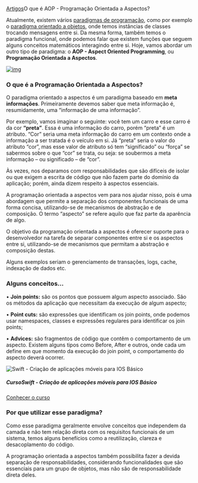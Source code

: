 [Artigos](https://www.treinaweb.com.br/blog)O que é AOP - Programação Orientada a Aspectos?

Atualmente, existem vários [paradigmas de programação](https://www.treinaweb.com.br/blog/linguagens-e-paradigmas-de-programacao/), como por exemplo o [paradigma orientado a objetos](https://www.treinaweb.com.br/blog/os-pilares-da-orientacao-a-objetos/), onde temos instâncias de classes trocando mensagens entre si. Da mesma forma, também temos o paradigma funcional, onde podemos falar que existem funções que seguem alguns conceitos matemáticos interagindo entre si. Hoje, vamos abordar um outro tipo de paradigma: o **AOP - Aspect Oriented Programming**, ou **Programação Orientada a Aspectos**.



[![img](https://dkrn4sk0rn31v.cloudfront.net/uploads/2023/06/ebook-logica-de-programacao.jpg)](https://www.treinaweb.com.br/ebook/logica-de-programacao/)



### O que é a Programação Orientada a Aspectos?

O paradigma orientado a aspectos é um paradigma baseado em **meta informações**. Primeiramente devemos saber que meta informação é, resumidamente, uma “informação de uma informação”.

Por exemplo, vamos imaginar o seguinte: você tem um carro e esse carro é da cor **“preta”**. Essa é uma informação do carro, porém “preta” é um atributo. “Cor” seria uma meta informação do carro em um contexto onde a informação a ser tratada é o veículo em si. Já “preta” seria o valor do atributo “cor”, mas esse valor de atributo só tem “significado” ou “força” se sabermos sobre o que “cor” se trata, ou seja: se soubermos a meta informação – ou significado – de “cor”.

Às vezes, nos deparamos com responsabilidades que são difíceis de isolar ou que exigem a escrita de código que não fazem parte do domínio da aplicação; porém, ainda dizem respeito à aspectos essenciais.

A programação orientada a aspectos vem para nos ajudar nisso, pois é uma abordagem que permite a separação dos componentes funcionais de uma forma concisa, utilizando-se de mecanismos de abstração e de composição. O termo “aspecto” se refere aquilo que faz parte da aparência de algo.

O objetivo da programação orientada a aspectos é oferecer suporte para o desenvolvedor na tarefa de separar componentes entre si e os aspectos entre si, utilizando-se de mecanismos que permitam a abstração e composição destas.

Alguns exemplos seriam o gerenciamento de transações, logs, cache, indexação de dados etc.

### Alguns conceitos…

• **Join points:** são os pontos que possuem algum aspecto associado. São os métodos da aplicação que necessitam da execução de algum aspecto;

• **Point cuts:** são expressões que identificam os join points, onde podemos usar namespaces, classes e expressões regulares para identificar os join points;

• **Advices:** são fragmentos de código que contêm o comportamento de um aspecto. Existem alguns tipos como Before, After e outros, onde cada um define em que momento da execução do join point, o comportamento do aspecto deverá ocorrer.



![Swift - Criação de aplicações móveis para IOS Básico](https://d2knvm16wkt3ia.cloudfront.net/assets/svg-icon/swift.svg)

##### CursoSwift - Criação de aplicações móveis para IOS Básico

[Conhecer o curso](https://www.treinaweb.com.br/curso/desenvolvimento-de-aplicacoes-ios-com-swift-basico)



### Por que utilizar esse paradigma?

Como esse paradigma geralmente envolve conceitos que independem da camada e não tem relação direta com os requisitos funcionais de um sistema, temos alguns benefícios como a reutilização, clareza e desacoplamento do código.

A programação orientada a aspectos também possibilita fazer a devida separação de responsabilidades, considerando funcionalidades que são essenciais para um grupo de objetos, mas não são de responsabilidade direta deles.